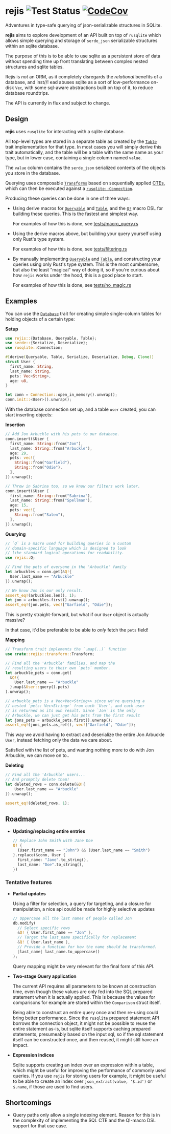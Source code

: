 # rejis ![Test Status] [![CodeCov]][codecov.io]

[CodeCov]: https://codecov.io/gh/MathiasPius/rejis/branch/main/graph/badge.svg?token=S4938IJOET
[codecov.io]: https://codecov.io/gh/MathiasPius/rejis
[Test Status]: https://github.com/MathiasPius/rejis/workflows/test/badge.svg

Adventures in type-safe querying of json-serializable structures in SQLite.

<!-- cargo-rdme start -->

**rejis** aims to explore development of an API built on top of `rusqlite` which allows
simple querying and storage of `serde_json` serializable structures within an sqlite database.

The purpose of this is to be able to use sqlite as a persistent store of data without spending
time up front translating between complex nested structures and sqlite tables.

Rejis is *not* an ORM, as it completely disregards the *relational* benefits of a database, and
inst//! ead abuses sqlite as a sort of low-performance on-disk `Vec`, with some sql-aware abstractions
built on top of it, to reduce database roundtrips.

The API is currently in flux and subject to change.
 
## Design
**rejis** uses `rusqlite` for interacting with a sqlite database.

All top-level types are stored in a separate table as created by the
[`Table`](https://docs.rs/rejis/latest/rejis/table/trait.Table.html) trait implementation for that type. 
In most cases you will simply derive this trait automatically, and the 
table will be a table with the same name as your type, but in lower case, 
containing a single column named `value`.

The `value` column contains the `serde_json` serialized contents of the
objects you store in the database.

Querying uses composable [`Transforms`](https://docs.rs/rejis/latest/rejis/transform/trait.Transform.html) based
on sequentially applied [CTEs](https://www.sqlite.org/lang_with.html),
which can then be executed against a [`rusqlite::Connection`](rusqlite::Connection).

Producing these queries can be done in one of three ways:

* Using derive macros for [`Queryable`](https://docs.rs/rejis/latest/rejis/query/trait.Queryable.html) and [`Table`](https://docs.rs/rejis/latest/rejis/table/trait.Table.html),
  and the [`Q!`](https://docs.rs/rejis/latest/rejis/macros/macro.Q.html) macro DSL for building these queries. 
  This is the fastest and simplest way.

  For examples of how this is done, see [tests/macro_query.rs](rejis/tests/macro_query.rs)

* Using the derive macros above, but building your query yourself using only
  Rust's type system.

  For examples of how this is done, see [tests/filtering.rs](rejis/tests/filtering.rs)

* By manually implementing [`Queryable`](https://docs.rs/rejis/latest/rejis/query/trait.Queryable.html) and [`Table`](https://docs.rs/rejis/latest/rejis/table/trait.Table.html), and constructing
  your queries using only Rust's type system. This is the most cumbersome, but
  also the least "magical" way of doing it, so if you're curious about how `rejis`
  works under the hood, this is a good place to start.

  For examples of how this is done, see [tests/no_magic.rs](rejis/tests/no_magic.rs)
 
## Examples
You can use the [`Database`](https://docs.rs/rejis/latest/rejis/executor/trait.Database.html) trait for creating simple single-column tables for holding
objects of a certain type:

**Setup**
```rust
use rejis::{Database, Queryable, Table};
use serde::{Serialize, Deserialize};
use rusqlite::Connection;

#[derive(Queryable, Table, Serialize, Deserialize, Debug, Clone)]
struct User {
  first_name: String,
  last_name: String,
  pets: Vec<String>,
  age: u8,
}

let conn = Connection::open_in_memory().unwrap();
conn.init::<User>().unwrap();
```
With the database connection set up, and a table `user` created, you
can start inserting objects:

**Insertion**
```rust
// Add Jon Arbuckle with his pets to our database.
conn.insert(&User {
  first_name: String::from("Jon"),
  last_name: String::from("Arbuckle"),
  age: 29,
  pets: vec![
    String::from("Garfield"),
    String::from("Odie"),
  ],
}).unwrap();

// Throw in Sabrina too, so we know our filters work later.
conn.insert(&User {
  first_name: String::from("Sabrina"),
  last_name: String::from("Spellman"),
  age: 15,
  pets: vec![
    String::from("Salem"),
  ],
}).unwrap();
```
**Querying**
```rust
// `Q` is a macro used for building queries in a custom
// domain-specific language which is designed to look
// like standard logical operations for readability.
use rejis::Q;

// Find the pets of everyone in the 'Arbuckle' family
let arbuckles = conn.get(&Q!{
  User.last_name == "Arbuckle"
}).unwrap();

// We know Jon is our only result.
assert_eq!(arbuckles.len(), 1);
let jon = arbuckles.first().unwrap();
assert_eq!(jon.pets, vec!["Garfield", "Odie"]);
```
This is pretty straight-forward, but what if our `User` object is actually massive?

In that case, it'd be preferable to be able to *only* fetch the `pets` field!

**Mapping**
```rust
// Transform trait implements the `.map(..)` function
use crate::rejis::transform::Transform;

// Find all the 'Arbuckle' families, and map the
// resulting users to their own `pets` member.
let arbuckle_pets = conn.get(
  &Q!{
    User.last_name == "Arbuckle"
  }.map(&User::query().pets)
).unwrap();

// arbuckle_pets is a Vec<Vec<String>> since we're querying a
// nested `pets: Vec<String>` from each `User`, and each user
// is returned as its own result. Since `Jon` is the only
// Arbuckle, we can just get his pets from the first result
let jons_pets = arbuckle_pets.first().unwrap();
assert_eq!(jons_pets.as_ref(), vec!["Garfield", "Odie"]);
```
This way we avoid having to extract and deserialize the entire
Jon Arbuckle `User`, instead fetching only the data we care about.

Satisfied with the list of pets, and wanting nothing more to do with
Jon Arbuckle, we can move on to..

**Deleting**
```rust
// Find all the 'Arbuckle' users...
// And promptly delete them!
let deleted_rows = conn.delete(&Q!{
    User.last_name == "Arbuckle"
}).unwrap();

assert_eq!(deleted_rows, 1);
```

## Roadmap
* **Updating/replacing entire entries**
  ```rust
  // Replace John Smith with Jane Doe
  Q! {
    (User.first_name == "John") && (User.last_name == "Smith")
  }.replace(&conn, User {
    first_name: "Jane".to_string(),
    last_name: "Doe".to_string(),
  })
  ```

### Tentative features
* **Partial updates**

  Using a filter for selection, a query for targeting, and a closure for manipulation,
  a nice api could be made for highly selective updates
  ```rust
  // Uppercase all the last names of people called Jon
  db.modify(
    // Select specific rows
    &Q! { User.first_name == "Jon" },
    // Target the last_name specifically for replacement
    &Q! { User.last_name },
    // Provide a function for how the name should be transformed.
    |last_name| last_name.to_uppercase()
  );
  ```
  Query mapping might be very relevant for the final form of this API.

* **Two-stage Query application**

  The current API requires all parameters to be known at construction time, even though
  these values are only fed into the SQL prepared statement when it is actually applied.
  This is because the values for comparisons for example are stored within the `Comparison`
  struct itself.

  Being able to construct an entire query once and then re-using could bring better performance.
  Since the `rusqlite` prepared statement API borrows the connection object, it might not be
  possible to reuse the entire statement as-is, but sqlite itself supports caching prepared
  statements, presumeably based on the input sql, so if the sql statement itself can be constructed
  once, and then reused, it might still have an impact.


* **Expression indices**
  
  Sqlite supports creating an index over an expression within a table,
  which might be useful for improving the performance of commonly used queries.
  If you use `rejis` for storing users for example, it might be useful to be able to create
  an index over `json_extract(value, '$.id')` or `$.name`, if those are used to find users.

## Shortcomings
* Query paths only allow a single indexing element.
  Reason for this is in the complexity of implementing the SQL CTE and the Q!-macro DSL support for that use case.

<!-- cargo-rdme end -->
